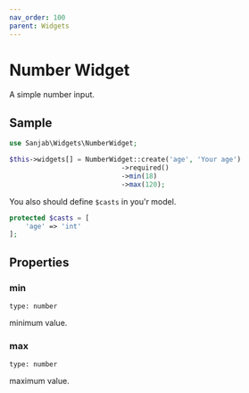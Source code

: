 ```yaml
---
nav_order: 100
parent: Widgets
---
```

# Number Widget

A simple number input.

## Sample
```php
use Sanjab\Widgets\NumberWidget;

$this->widgets[] = NumberWidget::create('age', 'Your age')
                            ->required()
                            ->min(18)
                            ->max(120);
```

You also should define `$casts` in you'r model.
```php
protected $casts = [
    'age' => 'int'
];
```

## Properties

### min
`type: number`

minimum value.

### max
`type: number`

maximum value.
